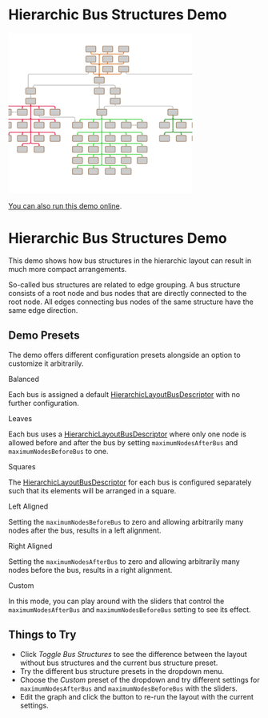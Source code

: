 # Hierarchic Bus Structures Demo

<img src="../../resources/image/busstructures.png" alt="demo-thumbnail" height="320"/>

[You can also run this demo online](https://live.yworks.com/demos/layout/busstructures/index.html).

# Hierarchic Bus Structures Demo

This demo shows how bus structures in the hierarchic layout can result in much more compact arrangements.

So-called bus structures are related to edge grouping. A bus structure consists of a root node and bus nodes that are directly connected to the root node. All edges connecting bus nodes of the same structure have the same edge direction.

## Demo Presets

The demo offers different configuration presets alongside an option to customize it arbitrarily.

Balanced

Each bus is assigned a default [HierarchicLayoutBusDescriptor](https://docs.yworks.com/yfileshtml/#/api/HierarchicLayoutBusDescriptor) with no further configuration.

Leaves

Each bus uses a [HierarchicLayoutBusDescriptor](https://docs.yworks.com/yfileshtml/#/api/HierarchicLayoutBusDescriptor) where only one node is allowed before and after the bus by setting `maximumNodesAfterBus` and `maximumNodesBeforeBus` to one.

Squares

The [HierarchicLayoutBusDescriptor](https://docs.yworks.com/yfileshtml/#/api/HierarchicLayoutBusDescriptor) for each bus is configured separately such that its elements will be arranged in a square.

Left Aligned

Setting the `maximumNodesBeforeBus` to zero and allowing arbitrarily many nodes after the bus, results in a left alignment.

Right Aligned

Setting the `maximumNodesAfterBus` to zero and allowing arbitrarily many nodes before the bus, results in a right alignment.

Custom

In this mode, you can play around with the sliders that control the `maximumNodesAfterBus` and `maximumNodesBeforeBus` setting to see its effect.

## Things to Try

- Click _Toggle Bus Structures_ to see the difference between the layout without bus structures and the current bus structure preset.
- Try the different bus structure presets in the dropdown menu.
- Choose the _Custom_ preset of the dropdown and try different settings for `maximumNodesAfterBus` and `maximumNodesBeforeBus` with the sliders.
- Edit the graph and click the button to re-run the layout with the current settings.
